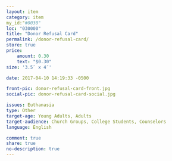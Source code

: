 ```yaml
---
layout: item
category: item
my_id:"#0030"
loc: "030000"
title: "Donor Refusal Card"
permalink: /donor-refusal-card/
store: true
price:
    amount: 0.30
    text: "$0.30"
size: '3.5″ x 4″'

date: 2017-04-10 14:19:33 -0500

front-pic: donor-refusal-card-front.jpg
social-pic: donor-refusal-card-social.jpg

issues: Euthanasia
type: Other
target-age: Young Adults, Adults
target-audience: Church Groups, College Students, Counselors
language: English

comment: true
share: true
no-description: true
---
```

